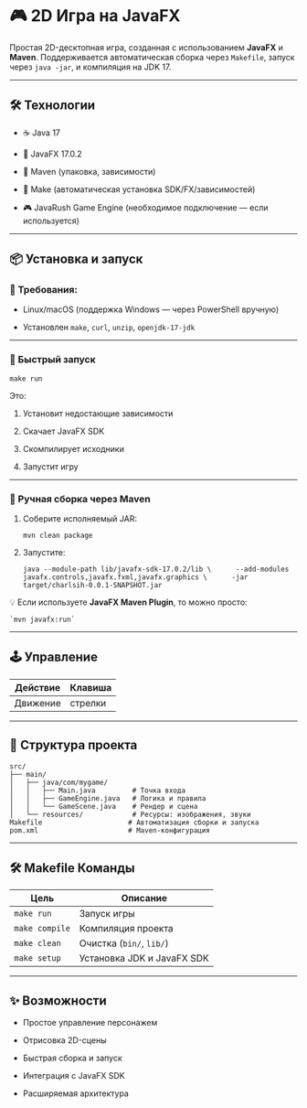 # 🎮 2D Игра на JavaFX

Простая 2D-десктопная игра, созданная с использованием **JavaFX** и **Maven**. Поддерживается автоматическая сборка через `Makefile`, запуск через `java -jar`, и компиляция на JDK 17.

---

## 🛠 Технологии

- ☕ Java 17
    
- 🎨 JavaFX 17.0.2
    
- 🧰 Maven (упаковка, зависимости)
    
- 🧱 Make (автоматическая установка SDK/FX/зависимостей)
    
- 🎮 JavaRush Game Engine (необходимое подключение — если используется)
    

---

## 📦 Установка и запуск

### 🧪 Требования:

- Linux/macOS (поддержка Windows — через PowerShell вручную)
    
- Установлен `make`, `curl`, `unzip`, `openjdk-17-jdk`
    

---

### 🚀 Быстрый запуск

`make run`

Это:

1. Установит недостающие зависимости
    
2. Скачает JavaFX SDK
    
3. Скомпилирует исходники
    
4. Запустит игру
    

---

### 🧰 Ручная сборка через Maven

1. Соберите исполняемый JAR:

    `mvn clean package`

2. Запустите:

    `java --module-path lib/javafx-sdk-17.0.2/lib \      --add-modules javafx.controls,javafx.fxml,javafx.graphics \      -jar target/charlsih-0.0.1-SNAPSHOT.jar`

💡 Если используете **JavaFX Maven Plugin**, то можно просто:

    `mvn javafx:run`

---

## 🕹 Управление

| Действие | Клавиша |
| -------- | ------- |
| Движение | стрелки |

---

## 📁 Структура проекта

```text
src/
├── main/
│   ├── java/com/mygame/ 
│   │   ├── Main.java         # Точка входа
│   │   ├── GameEngine.java   # Логика и правила 
│   │   └── GameScene.java    # Рендер и сцена 
│   └── resources/            # Ресурсы: изображения, звуки 
Makefile                     # Автоматизация сборки и запуска 
pom.xml                      # Maven-конфигурация
```

---

## 🛠 Makefile Команды

|Цель|Описание|
|---|---|
|`make run`|Запуск игры|
|`make compile`|Компиляция проекта|
|`make clean`|Очистка (`bin/`, `lib/`)|
|`make setup`|Установка JDK и JavaFX SDK|

---

## ✨ Возможности

- Простое управление персонажем
    
- Отрисовка 2D-сцены
    
- Быстрая сборка и запуск
    
- Интеграция с JavaFX SDK
    
- Расширяемая архитектура